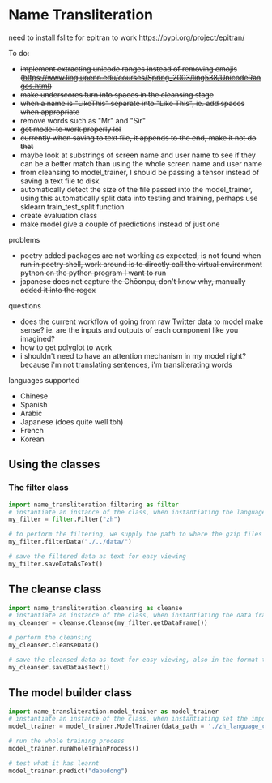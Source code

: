 # Name Transliteration

need to install fslite for epitran to work
<https://pypi.org/project/epitran/>

To do:

- ~~implement extracting unicode ranges instead of removing emojis (<https://www.ling.upenn.edu/courses/Spring_2003/ling538/UnicodeRanges.html>)~~
- ~~make underscores turn into spaces in the cleansing stage~~
- ~~when a name is "LikeThis" separate into "Like This", ie. add spaces when appropriate~~
- remove words such as "Mr" and "Sir"
- ~~get model to work properly lol~~
- ~~currently when saving to text file, it appends to the end, make it not do that~~
- maybe look at substrings of screen name and user name to see if they can be a better match than using the whole screen name and user name
- from cleansing to model_trainer, I should be passing a tensor instead of saving a text file to disk
- automatically detect the size of the file passed into the model_trainer, using this automatically split data into testing and training, perhaps use sklearn train_test_split function
- create evaluation class
- make model give a couple of predictions instead of just one

problems

- ~~poetry added packages are not working as expected, is not found when run in poetry shell, work around is to directly call the virtual environment python on the python program I want to run~~
- ~~japanese does not capture the Chōonpu, don't know why, manually added it into the regex~~

questions

- does the current workflow of going from raw Twitter data to model make sense? ie. are the inputs and outputs of each component like you imagined?
- how to get polyglot to work
- i shouldn't need to have an attention mechanism in my model right? because i'm not translating sentences, i'm transliterating words

languages supported

- Chinese
- Spanish
- Arabic
- Japanese (does quite well tbh)
- French
- Korean

## Using the classes

### The filter class

```python
import name_transliteration.filtering as filter
# instantiate an instance of the class, when instantiating the language is also set
my_filter = filter.Filter("zh")

# to perform the filtering, we supply the path to where the gzip files are stored
my_filter.filterData("./../data/")

# save the filtered data as text for easy viewing
my_filter.saveDataAsText()
```

## The cleanse class

```python
import name_transliteration.cleansing as cleanse
# instantiate an instance of the class, when instantiating the data frame to be cleansed on is also set
my_cleanser = cleanse.Cleanse(my_filter.getDataFrame())

# perform the cleansing
my_cleanser.cleanseData()

# save the cleansed data as text for easy viewing, also in the format that can be processed by the model builder
my_cleanser.saveDataAsText()
```

## The model builder class

```python
import name_transliteration.model_trainer as model_trainer
# instantiate an instance of the class, when instantiating set the important variables of the class
model_trainer = model_trainer.ModelTrainer(data_path = './zh_language_cleansed.txt', num_samples = 650)

# run the whole training process
model_trainer.runWholeTrainProcess()

# test what it has learnt
model_trainer.predict("dabudong")
```
